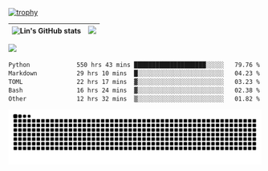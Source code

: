 [![trophy](https://github-profile-trophy.vercel.app/?username=ocss884&column=7)](https://github.com/ocss884)

| ![Lin's GitHub stats](https://github-readme-stats.vercel.app/api?username=ocss884&show_icons=true&hide_border=True&count_private=true) | ![](https://github-readme-streak-stats.herokuapp.com?user=ocss884&hide_border=true&date_format=M%20j%5B%2C%20Y%5D&ring=7EDDCF&fire=7EDDCF") |
| ------------------------------------------------------------ | ------------------------------------------------------------ |

![](https://komarev.com/ghpvc/?username=ocss884&color=brightgreen)

<!--START_SECTION:waka-->

```txt
Python             550 hrs 43 mins ████████████████████░░░░░   79.76 %
Markdown           29 hrs 10 mins  █░░░░░░░░░░░░░░░░░░░░░░░░   04.23 %
TOML               22 hrs 17 mins  ▓░░░░░░░░░░░░░░░░░░░░░░░░   03.23 %
Bash               16 hrs 24 mins  ▓░░░░░░░░░░░░░░░░░░░░░░░░   02.38 %
Other              12 hrs 32 mins  ▒░░░░░░░░░░░░░░░░░░░░░░░░   01.82 %
```

<!--END_SECTION:waka-->

<p align="center">
   <img src="https://github.com/ocss884/ocss884/blob/output/github-snake.svg" alt="snake">
</p>
